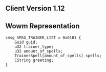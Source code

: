 ## Client Version 1.12

## Wowm Representation
```rust,ignore
smsg SMSG_TRAINER_LIST = 0x01B1 {
    Guid guid;    
    u32 trainer_type;    
    u32 amount_of_spells;    
    TrainerSpell[amount_of_spells] spells;    
    CString greeting;    
}

```
